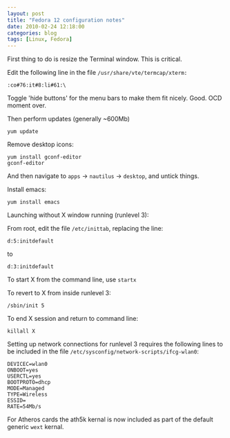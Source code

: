 ```yaml
---
layout: post
title: "Fedora 12 configuration notes"
date: 2010-02-24 12:18:00
categories: blog
tags: [Linux, Fedora]
---
```


First thing to do is resize the Terminal window. This is critical.

<!--more-->

Edit the following line in the file `/usr/share/vte/termcap/xterm:`

    :co#76:it#8:li#61:\

Toggle 'hide buttons' for the menu bars to make them fit nicely. Good. OCD moment over.

Then perform updates (generally ~600Mb)

    yum update

Remove desktop icons:

    yum install gconf-editor
    gconf-editor

And then navigate to `apps` -> `nautilus` -> `desktop`, and untick things.


Install emacs:

    yum install emacs

Launching without X window running (runlevel 3):

From root, edit the file `/etc/inittab`, replacing the line:

    d:5:initdefault

to

    d:3:initdefault

To start X from the command line, use `startx`

To revert to X from inside runlevel 3:

    /sbin/init 5

To end X session and return to command line:

    killall X

Setting up network connections for runlevel 3 requires the following lines to be included in the file `/etc/sysconfig/network-scripts/ifcg-wlan0`:

    DEVICEC=wlan0
    ONBOOT=yes
    USERCTL=yes
    BOOTPROTO=dhcp
    MODE=Managed
    TYPE=Wireless
    ESSID=
    RATE=54Mb/s

For Atheros cards the ath5k kernal is now included as part of the default generic `wext` kernal.
